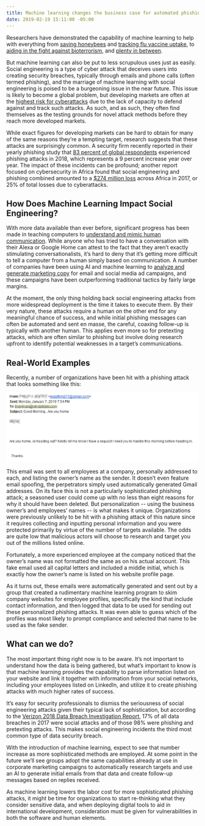```yaml
---
title: Machine learning changes the business case for automated phishing attacks
date: 2019-02-19 15:11:00 -05:00
---
```


Researchers have demonstrated the capability of machine learning to help with everything from [saving honeybees](https://techcrunch.com/2019/02/01/lets-save-the-bees-with-machine-learning/) and [tracking flu vaccine uptake](https://bmjopen.bmj.com/content/9/1/e024018.abstract), to [aiding in the fight against bioterrorism](https://www.scientificamerican.com/article/how-machine-learning-could-keep-dangerous-dna-out-of-terrorists-hands/), and [plenty in between](http://www.bbc.com/future/story/20181219-what-to-do-with-your-leftover-christmas-food).

But machine learning can also be put to less scrupulous uses just as easily. Social engineering is a type of cyber attack that deceives users into creating security breaches, typically through emails and phone calls (often termed phishing), and the marriage of machine learning with social engineering is poised to be a burgeoning issue in the near future. This issue is likely to become a global problem, but developing markets are often at the [highest risk for cyberattacks](https://www.nytimes.com/2017/07/02/technology/hackers-find-ideal-testing-ground-for-attacks-developing-countries.html) due to the lack of capacity to defend against and track such attacks. As such, and as such, they often find themselves as the testing grounds for novel attack methods before they reach more developed markets.

<!--more-->

While exact figures for developing markets can be hard to obtain for many of the same reasons they’re a tempting target, research suggests that these attacks are surprisingly common. A security firm recently reported in their yearly phishing study that [83 percent of global respondents](https://www.proofpoint.com/us/newsroom/press-releases/global-state-phish-report-finds-social-engineering-cyberattacks-and) experienced phishing attacks in 2018, which represents a 9 percent increase year over year. The impact of these incidents can be profound; another report focused on cybersecurity in Africa found that social engineering and phishing combined amounted to a [$274 million loss](https://digital4africa.com/wp-content/uploads/2018/04/Africa-Cyber-Security-Report-2017.pdf) across Africa in 2017, or 25% of total losses due to cyberattacks.

## How Does Machine Learning Impact Social Engineering?

With more data available than ever before, significant progress has been made in teaching computers to [understand and mimic human communication](http://news.mit.edu/2018/machines-learn-language-human-interaction-1031). While anyone who has tried to have a conversation with their Alexa or Google Home can attest to the fact that they aren’t exactly stimulating conversationalists, it’s hard to deny that it’s getting more difficult to tell a computer from a human simply based on communication. A number of companies have been using AI and machine learning to [analyze and generate marketing copy](https://www.persado.com/resources/dell-case-study) for email and social media ad campaigns, and these campaigns have been outperforming traditional tactics by fairly large margins.

At the moment, the only thing holding back social engineering attacks from more widespread deployment is the time it takes to execute them. By their very nature, these attacks require a human on the other end for any meaningful chance of success, and while initial phishing messages can often be automated and sent en masse, the careful, coaxing follow-up is typically with another human. This applies even more so for pretexting attacks, which are often similar to phishing but involve doing research upfront to identify potential weaknesses in a target’s communications.

## Real-World Examples

Recently, a number of organizations have been hit with a phishing attack that looks something like this:

![Phish.png](/uploads/Phish.png)

This email was sent to all employees at a company, personally addressed to each, and listing the owner’s name as the sender. It doesn’t even feature email spoofing, the perpetrators simply used automatically generated Gmail addresses. On its face this is not a particularly sophisticated phishing attack; a seasoned user could come up with no less than eight reasons for why it should have been deleted. But personalization -- using the business owner’s and employees’ names -- is what makes it unique. Organizations were previously unlikely to be hit with a phishing attack of this nature since it requires collecting and inputting personal information and you were protected primarily by virtue of the number of targets available. The odds are quite low that malicious actors will choose to research and target you out of the millions listed online.

Fortunately, a more experienced employee at the company noticed that the owner’s name was not formatted the same as on his actual account. This fake email used all capital letters and included a middle initial, which is exactly how the owner’s name is listed on his website profile page.

As it turns out, these emails were automatically generated and sent out by a group that created a rudimentary machine learning program to skim company websites for employee profiles, specifically the kind that include contact information, and then logged that data to be used for sending out these personalized phishing attacks. It was even able to guess which of the profiles was most likely to prompt compliance and selected that name to be used as the fake sender.

## What can we do?

The most important thing right now is to be aware. It’s not important to understand how the data is being gathered, but what’s important to know is that machine learning provides the capability to parse information listed on your website and link it together with information from your social networks, including your employees listed on LinkedIn, and utilize it to create phishing attacks with much higher rates of success.

It’s easy for security professionals to dismiss the seriousness of social engineering attacks given their typical lack of sophistication, but according to the [Verizon 2018 Data Breach Investigation Report](https://enterprise.verizon.com/resources/reports/DBIR_2018_Report.pdf), 17% of all data breaches in 2017 were social attacks and of those 98% were phishing and pretexting attacks. This makes social engineering incidents the third most common type of data security breach.

With the introduction of machine learning, expect to see that number increase as more sophisticated methods are employed. At some point in the future we’ll see groups adopt the same capabilities already at use in corporate marketing campaigns to automatically research targets and use an AI to generate initial emails from that data and create follow-up messages based on replies received.

As machine learning lowers the labor cost for more sophisticated phishing attacks, it might be time for organizations to start re-thinking what they consider sensitive data, and when deploying digital tools to aid in international development, consideration must be given for vulnerabilities in both the software and human elements.